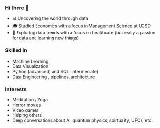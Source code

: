 ### Hi there 👋

- 📊 Uncovering the world through data
- 🎓 Studied Economics with a focus in Management Science at UCSD
- 🚀 Exploring data trends with a focus on healthcare (but really a passion for data and learning new things)

### Skilled In
- Machine Learning
- Data Visualization
- Python (advanced) and SQL (intermediate)
- Data Engineering , pipelines, architecture

### Interests
- Meditation / Yoga
- Horror movies
- Video games
- Helping others
- Deep conversations about AI, quantum physics, spirtuality, UFOs, etc. 

<!--
**hannahier94/hannahier94** is a ✨ _special_ ✨ repository because its `README.md` (this file) appears on your GitHub profile.

Here are some ideas to get you started:

- 🔭 I’m currently working on ...
- 🌱 I’m currently learning ...
- 👯 I’m looking to collaborate on ...
- 🤔 I’m looking for help with ...
- 💬 Ask me about ...
- 📫 How to reach me: ...
- 😄 Pronouns: ...
- ⚡ Fun fact: ...
-->
